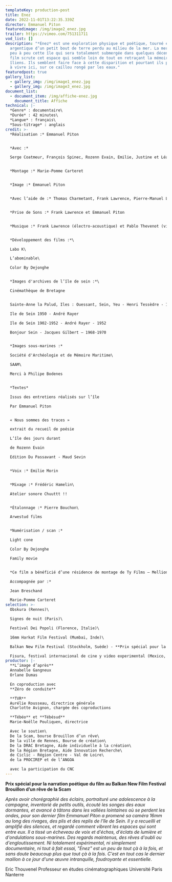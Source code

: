 ```yaml
---
templateKey: production-post
title: Enez
date: 2022-11-01T13:22:35.339Z
director: Emmanuel Piton
featuredimage: /img/image2_enez.jpg
trailer: https://vimeo.com/751311711
vod_list: []
description: "*Enez* est une exploration physique et poétique, tourné en
  argentique d’un petit bout de terre perdu au milieu de la mer. La mer grignote
  peu à peu cette île qui sera totalement submergée dans quelques décennies. Le
  film scrute cet espace qui semble loin de tout en retraçant la mémoire des
  îliens. Ils semblent faire face à cette disparition et pourtant ils persistent
  à vivre ici, sur ce caillou rongé par les eaux."
featuredpost: true
gallery_list:
  - gallery_img: /img/image1_enez.jpg
  - gallery_img: /img/image3_enez.jpg
document_list:
  - document_item: /img/affiche-enez.jpg
    document_title: Affiche
technical: |-
  *Genre* : documentaire\
  *Durée* : 42 minutes\
  *Langue* : français\
  *Sous-titrage* : anglais
credit: >-
  *Réalisation :* Emmanuel Piton


  *Avec :* 

  Serge Coatmeur, François Spinec, Rozenn Evain, Emilie, Justine et Léa Porsmoguer, Thérèse Le Bars, Robert Posmoguer, Nana Salaün, Hervé Guilcher, Noéline Piton, Ambroise Menou, Marie-Thérèse Guilcher, Jean-Marc Guilcher, Louise Guilcher, Joséphine Chicard


  *Montage :* Marie-Pomme Carteret


  *Image :* Emmanuel Piton


  *Avec l’aide de :* Thomas Charmetant, Frank Lawrence, Pierre-Manuel Lemarchand


  *Prise de Sons :* Frank Lawrence et Emmanuel Piton 


  *Musique :* Frank Lawrence (électro-acoustique) et Pablo Thevenot (violon)  


  *Développement des films :*\

  Labo K\

  L’abominable\

  Color By Dejonghe


  *Images d'archives de l’île de sein :*\

  Cinémathèque de Bretagne


  Sainte-Anne la Palud, Iles : Ouessant, Sein, Yeu - Henri Tessèdre - 1930

  Ile de Sein 1950 - André Rayer

  Ile de Sein 1902-1952 - André Rayer - 1952

  Bonjour Sein - Jacques Gilbert – 1968-1970


  *Images sous-marines :*

  Société d'Archéologie et de Mémoire Maritime\

  SAAM\

  Merci à Philipe Bodenes


  *Textes*

  Issus des entretiens réalisés sur l’île 

  Par Emmanuel Piton


  « Nous sommes des traces » 

  extrait du recueil de poésie

  L’île des jours durant

  de Rozenn Evain

  Edition Du Passavant - Maud Sevin


  *Voix :* Emilie Morin 


  *Mixage :* Frédéric Hamelin\

  Atelier sonore Chuuttt !!


  *Étalonnage :* Pierre Bouchon\

  Arwestud films


  *Numérisation / scan :*

  Light cone

  Color By Dejonghe

  Family movie


  *Ce film a bénéficié d’une résidence de montage de Ty Films – Mellionnec

  Accompagnée par :*

  Jean Breschand

  Marie-Pomme Carteret
selection: >-
  Obskura (Rennes)\

  Signes de nuit (Paris)\

  Festival Dei Popoli (Florence, Italie)\

  16mm Harkat Film Festival (Mumbai, Inde)\

  Balkan New Film Festival (Stockholm, Suède) - **Prix spécial pour la narration poétique du film**\

  Fisura, festival internacional de cine y video experimental (Mexico, Mexique)
productor: |-
  **L’image d’après** 
  Annabelle Gangneux
  Orlane Dumas

  En coproduction avec
  **Zéro de conduite**

  **TVR**
  Aurélie Rousseau, directrice générale 
  Charlotte Avignon, chargée des coproductions

  **Tébéo** et **Tébésud** 
  Marie-Noëlle Pouliquen, directrice

  Avec le soutien\
  De la Scam, bourse Brouillon d’un rêve\
  De la ville de Rennes, Bourse de création\
  De la DRAC Bretagne, Aide individuelle à la création\
  De la Région Bretagne, Aide Innovation Recherche\
  de Ciclic - Région Centre - Val de Loire\
  de la PROCIREP et de l’ANGOA

  avec la participation du CNC
---
```

**Prix spécial pour la narration poétique du film  au Balkan New Film Festival**\
**Brouillon d’un rêve de la Scam**

*Après avoir chorégraphié des éclairs, portraituré une adolescence à la campagne, inventorié de petits outils, écouté les songes des eaux dormantes, et avancé à tâtons dans les vallées lointaines où se perdent les ondes, pour son dernier film Emmanuel Piton a promené sa caméra 16mm au long des rivages, des plis et des replis de l'île de Sein. Il y a recueilli et amplifié des silences, et regardé comment vibrent les espaces qui sont entre eux. Il a tissé un écheveau de voix et d'échos, d'éclats de lumière et d'ondulations sous-marines. Des regards maintenus, des rêves d'oubli ou d'engloutissement.
Ni totalement expérimental, ni simplement documentaire, ni tout à fait essai, "Enez" est un peu de tout çà à la fois, et sans doute beaucoup plus que tout çà à la fois. C'est en tout cas le dernier maillon à ce jour d'une œuvre intranquille, foudroyante et essentielle*.

Eric Thouvenel
Professeur en études cinématographiques
Université Paris Nanterre